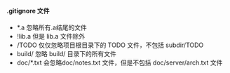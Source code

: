 #### .gitignore 文件

- *.a   忽略所有.a结尾的文件
- !lib.a 但是 lib.a 文件除外
- /TODO  仅仅忽略项目根目录下的 TODO 文件，不包括 subdir/TODO
- build/   忽略 build/ 目录下的所有文件
- doc/*.txt  会忽略doc/notes.txt 文件，但是不包括 doc/server/arch.txt 文件

